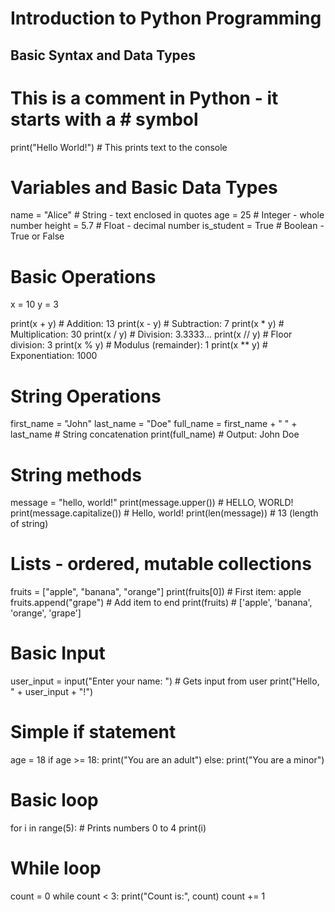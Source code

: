 # Introduction to Python Programming

## Basic Syntax and Data Types

# This is a comment in Python - it starts with a # symbol
print("Hello World!")  # This prints text to the console

# Variables and Basic Data Types
name = "Alice"        # String - text enclosed in quotes
age = 25             # Integer - whole number
height = 5.7         # Float - decimal number
is_student = True    # Boolean - True or False

# Basic Operations
x = 10
y = 3

print(x + y)    # Addition: 13
print(x - y)    # Subtraction: 7
print(x * y)    # Multiplication: 30
print(x / y)    # Division: 3.3333...
print(x // y)   # Floor division: 3
print(x % y)    # Modulus (remainder): 1
print(x ** y)   # Exponentiation: 1000

# String Operations
first_name = "John"
last_name = "Doe"
full_name = first_name + " " + last_name  # String concatenation
print(full_name)  # Output: John Doe

# String methods
message = "hello, world!"
print(message.upper())      # HELLO, WORLD!
print(message.capitalize()) # Hello, world!
print(len(message))        # 13 (length of string)

# Lists - ordered, mutable collections
fruits = ["apple", "banana", "orange"]
print(fruits[0])       # First item: apple
fruits.append("grape") # Add item to end
print(fruits)         # ['apple', 'banana', 'orange', 'grape']

# Basic Input
user_input = input("Enter your name: ")  # Gets input from user
print("Hello, " + user_input + "!")

# Simple if statement
age = 18
if age >= 18:
    print("You are an adult")
else:
    print("You are a minor")

# Basic loop
for i in range(5):  # Prints numbers 0 to 4
    print(i)

# While loop
count = 0
while count < 3:
    print("Count is:", count)
    count += 1


